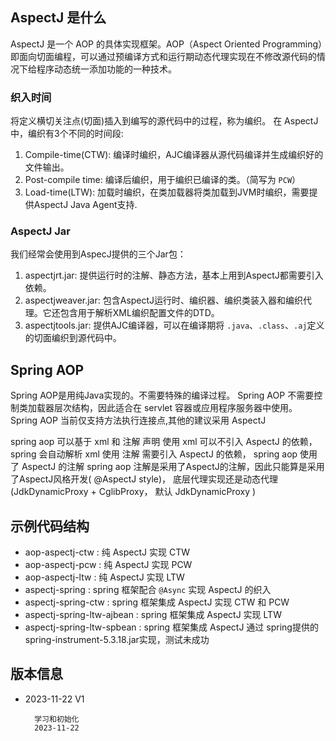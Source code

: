 
## AspectJ 是什么

AspectJ 是一个 AOP 的具体实现框架。AOP（Aspect Oriented Programming）即面向切面编程，可以通过预编译方式和运行期动态代理实现在不修改源代码的情况下给程序动态统一添加功能的一种技术。

### 织入时间

将定义横切关注点(切面)插入到编写的源代码中的过程，称为编织。 在 AspectJ 中，编织有3个不同的时间段:

1. Compile-time(CTW): 编译时编织，AJC编译器从源代码编译并生成编织好的文件输出。
2. Post-compile time: 编译后编织，用于编织已编译的类。（简写为 `PCW`）
3. Load-time(LTW): 加载时编织，在类加载器将类加载到JVM时编织，需要提供AspectJ Java Agent支持.

### AspectJ Jar

我们经常会使用到AspecJ提供的三个Jar包：

1. aspectjrt.jar: 提供运行时的注解、静态方法，基本上用到AspectJ都需要引入依赖。
2. aspectjweaver.jar: 包含AspectJ运行时、编织器、编织类装入器和编织代理。它还包含用于解析XML编织配置文件的DTD。
3. aspectjtools.jar: 提供AJC编译器，可以在编译期将 `.java`、`.class`、`.aj`定义的切面编织到源代码中。


## Spring AOP

Spring AOP是用纯Java实现的。不需要特殊的编译过程。
Spring AOP 不需要控制类加载器层次结构，因此适合在 servlet 容器或应用程序服务器中使用。
Spring AOP 当前仅支持方法执行连接点,其他的建议采用 AspectJ 


spring aop 可以基于 xml 和 注解 声明
    使用 xml 可以不引入 AspectJ 的依赖， spring 会自动解析 xml
    使用 注解 需要引入 AspectJ 的依赖， spring aop 使用了 AspectJ 的注解
spring aop 注解是采用了AspectJ的注解，因此只能算是采用了AspectJ风格开发( @AspectJ style)，
底层代理实现还是动态代理(JdkDynamicProxy + CglibProxy， 默认 JdkDynamicProxy )


## 示例代码结构

- <module>aop-aspectj-ctw</module> : 纯 AspectJ 实现 CTW
- <module>aop-aspectj-pcw</module> : 纯 AspectJ 实现 PCW
- <module>aop-aspectj-ltw</module> : 纯 AspectJ 实现 LTW
- <module>aspectj-spring</module> : spring 框架配合 `@Async` 实现 AspectJ 的织入
- <module>aspectj-spring-ctw</module> : spring 框架集成 AspectJ 实现 CTW 和 PCW
- <module>aspectj-spring-ltw-ajbean</module> : spring 框架集成 AspectJ 实现 LTW
- <module>aspectj-spring-ltw-spbean</module> : spring 框架集成 AspectJ 通过 spring提供的 spring-instrument-5.3.18.jar实现，测试未成功


## 版本信息

- 2023-11-22 V1 

		
		学习和初始化
		2023-11-22
		
